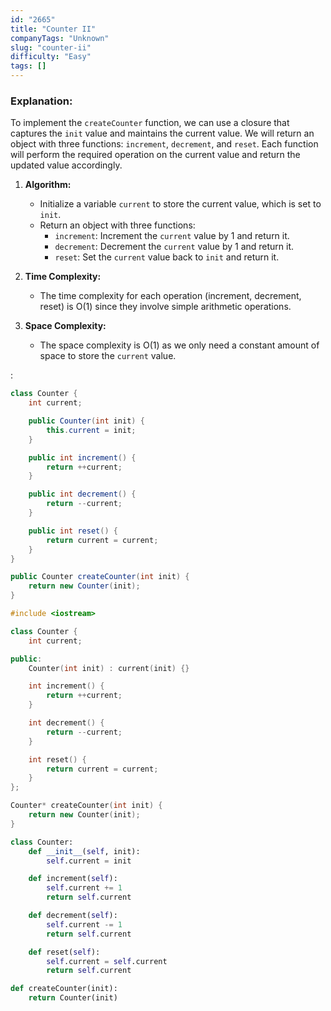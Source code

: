 ```yaml
---
id: "2665"
title: "Counter II"
companyTags: "Unknown"
slug: "counter-ii"
difficulty: "Easy"
tags: []
---
```


### Explanation:
To implement the `createCounter` function, we can use a closure that captures the `init` value and maintains the current value. We will return an object with three functions: `increment`, `decrement`, and `reset`. Each function will perform the required operation on the current value and return the updated value accordingly.

1. **Algorithm:**
   - Initialize a variable `current` to store the current value, which is set to `init`.
   - Return an object with three functions:
     - `increment`: Increment the `current` value by 1 and return it.
     - `decrement`: Decrement the `current` value by 1 and return it.
     - `reset`: Set the `current` value back to `init` and return it.

2. **Time Complexity:**
   - The time complexity for each operation (increment, decrement, reset) is O(1) since they involve simple arithmetic operations.

3. **Space Complexity:**
   - The space complexity is O(1) as we only need a constant amount of space to store the `current` value.

:

```java
class Counter {
    int current;

    public Counter(int init) {
        this.current = init;
    }

    public int increment() {
        return ++current;
    }

    public int decrement() {
        return --current;
    }

    public int reset() {
        return current = current;
    }
}

public Counter createCounter(int init) {
    return new Counter(init);
}
```

```cpp
#include <iostream>

class Counter {
    int current;

public:
    Counter(int init) : current(init) {}

    int increment() {
        return ++current;
    }

    int decrement() {
        return --current;
    }

    int reset() {
        return current = current;
    }
};

Counter* createCounter(int init) {
    return new Counter(init);
}
```

```python
class Counter:
    def __init__(self, init):
        self.current = init

    def increment(self):
        self.current += 1
        return self.current

    def decrement(self):
        self.current -= 1
        return self.current

    def reset(self):
        self.current = self.current
        return self.current

def createCounter(init):
    return Counter(init)
```
